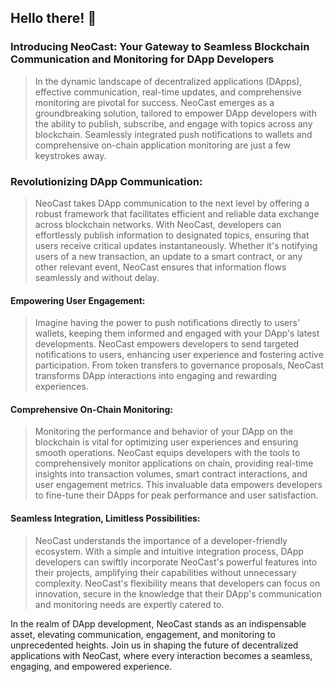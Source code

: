 ## Hello there! 👋

### Introducing NeoCast: Your Gateway to Seamless Blockchain Communication and Monitoring for DApp Developers

> In the dynamic landscape of decentralized applications (DApps), effective communication, real-time updates, and comprehensive monitoring are pivotal for success. NeoCast emerges as a groundbreaking solution, tailored to empower DApp developers with the ability to publish, subscribe, and engage with topics across any blockchain. Seamlessly integrated push notifications to wallets and comprehensive on-chain application monitoring are just a few keystrokes away.

### Revolutionizing DApp Communication:

> NeoCast takes DApp communication to the next level by offering a robust framework that facilitates efficient and reliable data exchange across blockchain networks. With NeoCast, developers can effortlessly publish information to designated topics, ensuring that users receive critical updates instantaneously. Whether it's notifying users of a new transaction, an update to a smart contract, or any other relevant event, NeoCast ensures that information flows seamlessly and without delay.

#### Empowering User Engagement:

> Imagine having the power to push notifications directly to users' wallets, keeping them informed and engaged with your DApp's latest developments. NeoCast empowers developers to send targeted notifications to users, enhancing user experience and fostering active participation. From token transfers to governance proposals, NeoCast transforms DApp interactions into engaging and rewarding experiences.

#### Comprehensive On-Chain Monitoring:

> Monitoring the performance and behavior of your DApp on the blockchain is vital for optimizing user experiences and ensuring smooth operations. NeoCast equips developers with the tools to comprehensively monitor applications on chain, providing real-time insights into transaction volumes, smart contract interactions, and user engagement metrics. This invaluable data empowers developers to fine-tune their DApps for peak performance and user satisfaction.

#### Seamless Integration, Limitless Possibilities:

> NeoCast understands the importance of a developer-friendly ecosystem. With a simple and intuitive integration process, DApp developers can swiftly incorporate NeoCast's powerful features into their projects, amplifying their capabilities without unnecessary complexity. NeoCast's flexibility means that developers can focus on innovation, secure in the knowledge that their DApp's communication and monitoring needs are expertly catered to.

In the realm of DApp development, NeoCast stands as an indispensable asset, elevating communication, engagement, and monitoring to unprecedented heights. Join us in shaping the future of decentralized applications with NeoCast, where every interaction becomes a seamless, engaging, and empowered experience.
